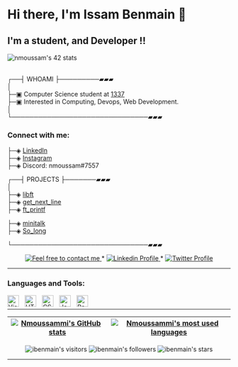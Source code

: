 # Hi there, I'm <b> Issam Benmain </b>👋 
## I'm a student, and Developer !!

<!-- - 🌱 I’m currently learning everything 
- 🥅 2022 Goals: Learn more about web3 
<br> -->

![nmoussam's 42 stats](https://badge.mediaplus.ma/greenbinary/ibenmain)

<br>
┌──┤ WHOAMI ├─────────▰▰▰<br>
│ <br>
├─▣ Computer Science student at  <a href="https://www.1337.ma">1337</a><br>
├─▣ Interested in Computing, Devops, Web Development. <br>
│<br>
└───────────────────────────────▰▰▰



### Connect with me:

├─◈ <a href="https://www.linkedin.com/feed/?trk=homepage-basic_signin-form_submit">LinkedIn</a><br>
├─◈ <a href="https://www.instagram.com/nouhaila.moussammi">Instagram</a><br>
├─◈ Discord: nmoussam#7557

┌──┤ PROJECTS ├───────▰▰▰<br>
│<br>
├─◈ <a href="https://github.com/ibenmain/libft">libft</a><br>
├─◈ <a href="https://github.com/ibenmain/get_next_line">get_next_line</a><br>
├─◈ <a href="https://github.com/ibenmain/ft_printf">ft_printf</a><br>
<!-- ├─◈ <a href="https://github.com/achrafelkhnissi/1337/tree/master/42curses/Born2beRoot">Born2beRoot</a> -->
├─◈ <a href="https://github.com/ibenmain/minitalk">minitalk</a><br>
├─◈ <a href="https://github.com/ibenmain/so_long">So_long</a><br>
<!-- ├─◈ <a href="https://github.com/achrafelkhnissi/1337/tree/master/42curses/so_long">so_long</a> -->
└───────────────────────────────▰▰▰
<br>

  <p align="center">
	<a href="mailto:ibenmain@gmail.com">
		<img alt="Feel free to contact me" src="https://img.shields.io/badge/-Ask_me_anything-blue?style=flat&logo=Gmail&logoColor=white&link=mailto:ibenmain@gmail.com" />
	</a>
	<span> * </span>
	<a href="https://www.linkedin.com/in/nouhaila-moussammi/">
		<img alt="Linkedin Profile" src="https://img.shields.io/badge/-Linkedin_Profile-0072b1?style=flat&logo=Linkedin&logoColor=white&link=https://www.linkedin.com/in/nouhaila-moussammi/" />
	</a>
	<span> * </span>
<!--   	<a href="https://https://discord.com/users/nmoussam#7557">
		<img alt="Twitter Profile" src="https://img.shields.io/badge/-Linkedin_Profile-0072b1?style=flat&logo=Discord&logoColor=white&link=https://https://discord.com/users/nmoussam#7557" />
	</a> -->
	<a href="https://https://www.discord.com/users/nmoussam#7557">
		<img alt="Twitter Profile" src="https://badgen.net/badge/icon/discord?icon=discord&label" />
	</a>
</p>

--------------
### Languages and Tools:



<img align="left" alt="Visual Studio Code" width="26px" src="https://cdn.jsdelivr.net/gh/devicons/devicon/icons/vscode/vscode-original.svg" style="padding-right:10px;" />
<img align="left" alt="HTML5" width="26px" src="https://cdn.jsdelivr.net/gh/devicons/devicon/icons/html5/html5-original.svg" style="padding-right:10px;" />
<img align="left" alt="CSS3" width="26px" src="https://cdn.jsdelivr.net/gh/devicons/devicon/icons/css3/css3-original.svg" style="padding-right:10px;" />
<img align="left" alt="JavaScript" width="26px" src="https://cdn.jsdelivr.net/gh/devicons/devicon/icons/javascript/javascript-original.svg" style="padding-right:10px;" />
<img align="left" alt="React" width="26px" src="https://cdn.jsdelivr.net/gh/devicons/devicon/icons/react/react-original.svg" style="padding-right:10px;" />




<br/>

---------------
| [![Nmoussammi's GitHub stats](https://github-readme-stats.vercel.app/api?username=ibenmain&count_private=true&show_icons=true&hide=issues&hide_border=true&theme=jolly)](https://github.com/ibenmain?tab=repositories) | [![Nmoussammi's most used languages](https://github-readme-stats.vercel.app/api/top-langs/?username=ibenmain&layout=compact&hide_border=true&theme=jolly)](https://github.com/ibenmain?tab=repositories) |
|:-:|:-:|

<p align="center">
	<img alt="ibenmain's visitors" src="https://komarev.com/ghpvc/?username=ibenmain&color=8c36db&style=flat&label=visitors" />
	<img alt="ibenmain's followers" src="https://img.shields.io/github/followers/ibenmain?color=blueviolet" />
	<img alt="ibenmain's stars" src="https://img.shields.io/github/stars/ibenmain?color=blueviolet" />
</p>

---------------
